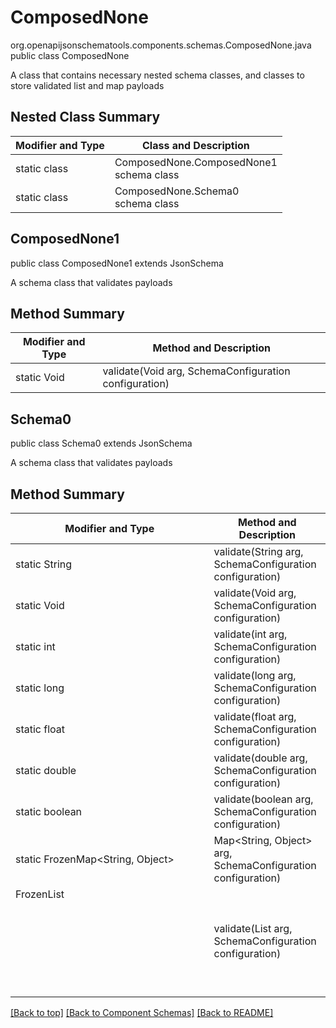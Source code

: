 # ComposedNone
org.openapijsonschematools.components.schemas.ComposedNone.java
public class ComposedNone

A class that contains necessary nested schema classes, and classes to store validated list and map payloads

## Nested Class Summary
| Modifier and Type | Class and Description |
| ----------------- | ---------------------- |
| static class | ComposedNone.ComposedNone1<br> schema class |
| static class | ComposedNone.Schema0<br> schema class |

## ComposedNone1
public class ComposedNone1
extends JsonSchema

A schema class that validates payloads

## Method Summary
| Modifier and Type | Method and Description |
| ----------------- | ---------------------- |
| static Void | validate(Void arg, SchemaConfiguration configuration) |

## Schema0
public class Schema0
extends JsonSchema

A schema class that validates payloads

## Method Summary
| Modifier and Type | Method and Description |
| ----------------- | ---------------------- |
| static String | validate(String arg, SchemaConfiguration configuration) |
| static Void | validate(Void arg, SchemaConfiguration configuration) |
| static int | validate(int arg, SchemaConfiguration configuration) |
| static long | validate(long arg, SchemaConfiguration configuration) |
| static float | validate(float arg, SchemaConfiguration configuration) |
| static double | validate(double arg, SchemaConfiguration configuration) |
| static boolean | validate(boolean arg, SchemaConfiguration configuration) |
| static FrozenMap<String, Object> | Map<String, Object> arg, SchemaConfiguration configuration) |
| FrozenList<Object> | validate(List<Object> arg, SchemaConfiguration configuration) |

[[Back to top]](#top) [[Back to Component Schemas]](../../../README.md#Component-Schemas) [[Back to README]](../../../README.md)
